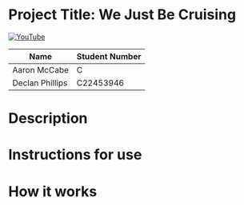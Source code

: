 # Project Title: We Just Be Cruising

[![YouTube](http://img.youtube.com/vi/xHCmOVXWEjU/0.jpg)](https://youtu.be/dQw4w9WgXcQ)

| Name | Student Number |
|-----------|-----------|
| Aaron McCabe | C |
| Declan Phillips | C22453946 |

# Description


# Instructions for use

# How it works




